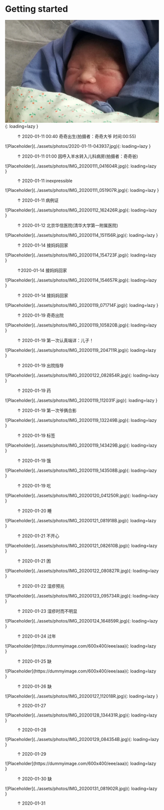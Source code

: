 
# Getting started


![奇奇的第一张照片](../assets/photos/2020-01-11-005459.jpg){: loading=lazy }
<figure>
  <figcaption>&#x2191; 2020-01-11 00:40 奇奇出生(拍摄者：奇奇大爷 时间:00:55)</figcaption>
</figure>
![Placeholder](../assets/photos/2020-01-11-043937.jpg){: loading=lazy }
<figure>
  <figcaption>&#x2191; 2020-01-11 01:00 因呼入羊水转入儿科病房(拍摄者：奇奇爸)</figcaption>
</figure>
![Placeholder](../assets/photos/IMG_20200111_041604R.jpg){: loading=lazy }
<figure>
  <figcaption>&#x2191; 2020-01-11 inexpressible</figcaption>
</figure>
![Placeholder](../assets/photos/IMG_20200111_051907R.jpg){: loading=lazy }
<figure>
  <figcaption>&#x2191; 2020-01-11 病例证</figcaption>
</figure>
![Placeholder](../assets/photos/IMG_20200112_162426R.jpg){: loading=lazy }
<figure>
  <figcaption>&#x2191; 2020-01-12 北京华信医院(清华大学第一附属医院)</figcaption>
</figure>
![Placeholder](../assets/photos/IMG_20200114_151156R.jpg){: loading=lazy }
<figure>
  <figcaption>&#x2191; 2020-01-14 接妈妈回家</figcaption>
</figure>
![Placeholder](../assets/photos/IMG_20200114_154723F.jpg){: loading=lazy }
<figure>
  <figcaption>&#x2191;2020-01-14 接妈妈回家</figcaption>
</figure>
![Placeholder](../assets/photos/IMG_20200114_154657R.jpg){: loading=lazy }
<figure>
  <figcaption>&#x2191; 2020-01-14 接妈妈回家</figcaption>
</figure>
![Placeholder](../assets/photos/IMG_20200119_071714F.jpg){: loading=lazy }
<figure>
  <figcaption>&#x2191; 2020-01-19 奇奇出院</figcaption>
</figure>
![Placeholder](../assets/photos/IMG_20200119_105820B.jpg){: loading=lazy }
<figure>
  <figcaption>&#x2191; 2020-01-19 第一次认真端详：儿子！</figcaption>
</figure>
![Placeholder](../assets/photos/IMG_20200119_204711R.jpg){: loading=lazy }
<figure>
  <figcaption>&#x2191; 2020-01-19 出院指导</figcaption>
</figure>
![Placeholder](../assets/photos/IMG_20200122_082854R.jpg){: loading=lazy }
<figure>
  <figcaption>&#x2191; 2020-01-19 药</figcaption>
</figure>
![Placeholder](../assets/photos/IMG_20200119_112031F.jpg){: loading=lazy }
<figure>
  <figcaption>&#x2191; 2020-01-19 第一次爷俩合影</figcaption>
</figure>
![Placeholder](../assets/photos/IMG_20200119_132249B.jpg){: loading=lazy }
<figure>
  <figcaption>&#x2191; 2020-01-19 标签</figcaption>
</figure>
</figure>
![Placeholder](../assets/photos/IMG_20200119_143429B.jpg){: loading=lazy }
<figure>
  <figcaption>&#x2191; 2020-01-19 饿</figcaption>
</figure>
![Placeholder](../assets/photos/IMG_20200119_143508B.jpg){: loading=lazy }
<figure>
  <figcaption>&#x2191; 2020-01-19 吃</figcaption>
</figure>
![Placeholder](../assets/photos/IMG_20200120_041250R.jpg){: loading=lazy }
<figure>
  <figcaption>&#x2191; 2020-01-20 睡</figcaption>
</figure>
![Placeholder](../assets/photos/IMG_20200121_081918B.jpg){: loading=lazy }
<figure>
  <figcaption>&#x2191; 2020-01-21 不开心</figcaption>
</figure>
![Placeholder](../assets/photos/IMG_20200121_082610B.jpg){: loading=lazy }
<figure>
  <figcaption>&#x2191; 2020-01-21 困</figcaption>
</figure>
![Placeholder](../assets/photos/IMG_20200122_080827R.jpg){: loading=lazy }
<figure>
  <figcaption>&#x2191; 2020-01-22 湿疹预兆</figcaption>
</figure>
![Placeholder](../assets/photos/IMG_20200123_095734R.jpg){: loading=lazy }
<figure>
  <figcaption>&#x2191; 2020-01-23 湿疹时而不明显</figcaption>
</figure>
![Placeholder](../assets/photos/IMG_20200124_164859R.jpg){: loading=lazy }
<figure>
  <figcaption>&#x2191; 2020-01-24 过年</figcaption>
</figure>
![Placeholder](https://dummyimage.com/600x400/eee/aaa){: loading=lazy }
<figure>
  <figcaption>&#x2191; 2020-01-25 缺</figcaption>
</figure>
![Placeholder](https://dummyimage.com/600x400/eee/aaa){: loading=lazy }
<figure>
  <figcaption>&#x2191; 2020-01-26 缺</figcaption>
</figure>
![Placeholder](../assets/photos/IMG_20200127_112018R.jpg){: loading=lazy }
<figure>
  <figcaption>&#x2191; 2020-01-27</figcaption>
</figure>
![Placeholder](../assets/photos/IMG_20200128_134431R.jpg){: loading=lazy }
<figure>
  <figcaption>&#x2191; 2020-01-28</figcaption>
</figure>
![Placeholder](../assets/photos/IMG_20200129_084354B.jpg){: loading=lazy }
<figure>
  <figcaption>&#x2191; 2020-01-29</figcaption>
</figure>
![Placeholder](https://dummyimage.com/600x400/eee/aaa){: loading=lazy }
<figure>
  <figcaption>&#x2191; 2020-01-30 缺</figcaption>
</figure>
![Placeholder](../assets/photos/IMG_20200131_081902R.jpg){: loading=lazy }
<figure>
  <figcaption>&#x2191; 2020-01-31</figcaption>
</figure>
